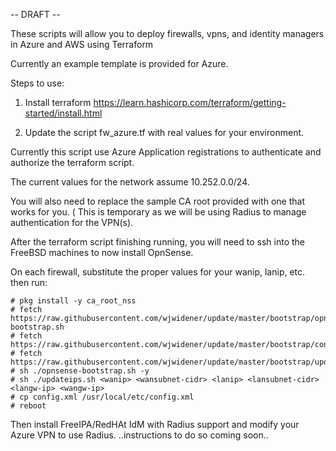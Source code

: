 -- DRAFT --

These scripts will allow you to deploy firewalls, vpns, and identity managers in Azure and AWS using Terraform

Currently an example template is provided for Azure. 

Steps to use: 

1. Install terraform 
https://learn.hashicorp.com/terraform/getting-started/install.html

2. Update the script fw_azure.tf with real values for your environment. 

Currently this script use Azure Application registrations to authenticate and authorize the terraform script. 

The current values for the network assume 10.252.0.0/24. 

You will also need to replace the sample CA root provided with one that works for you. 
( This is temporary as we will be using Radius to manage authentication for the VPN(s). 

After the terraform script finishing running, you will need to ssh into the FreeBSD machines to now install OpnSense. 

On each firewall, substitute the proper values for your wanip, lanip, etc. then run: 

    # pkg install -y ca_root_nss
    # fetch https://raw.githubusercontent.com/wjwidener/update/master/bootstrap/opnsense-bootstrap.sh
    # fetch https://raw.githubusercontent.com/wjwidener/update/master/bootstrap/config.xml
    # fetch https://raw.githubusercontent.com/wjwidener/update/master/bootstrap/updateips.sh
    # sh ./opnsense-bootstrap.sh -y
    # sh ./updateips.sh <wanip> <wansubnet-cidr> <lanip> <lansubnet-cidr> <langw-ip> <wangw-ip>
    # cp config.xml /usr/local/etc/config.xml
    # reboot

Then install FreeIPA/RedHAt IdM with Radius support and modify your Azure VPN to use Radius. 
..instructions to do so coming soon..


